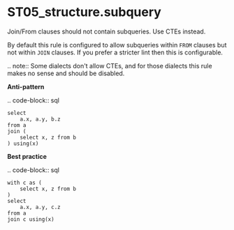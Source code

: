 # ST05_structure.subquery

Join/From clauses should not contain subqueries. Use CTEs instead.

By default this rule is configured to allow subqueries within ``FROM``
clauses but not within ``JOIN`` clauses. If you prefer a stricter lint
then this is configurable.

.. note::
   Some dialects don't allow CTEs, and for those dialects
   this rule makes no sense and should be disabled.

**Anti-pattern**

.. code-block:: sql

    select
        a.x, a.y, b.z
    from a
    join (
        select x, z from b
    ) using(x)


**Best practice**

.. code-block:: sql

    with c as (
        select x, z from b
    )
    select
        a.x, a.y, c.z
    from a
    join c using(x)
